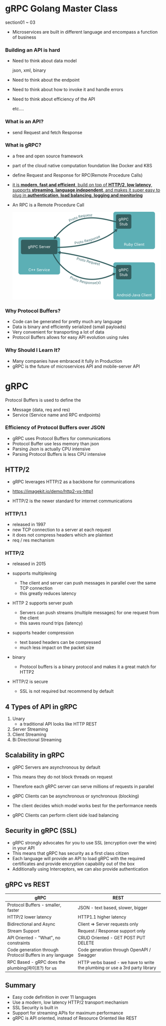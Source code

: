 # gRPC Golang Master Class

section01 ~ 03

- Microservices are built in different language and encompass a function of business

### Building an API is hard

- Need to think about data model

  json, xml, binary

- Need to think about the endpoint

- Need to think about how to invoke it and handle errors

- Need to think about efficiency of the API

  etc....

### What is an API?

- send Request and fetch Response

### What is gRPC?

- a free and open source framework 
- part of the cloud native computation foundation like Docker and K8S
- define Request and Response for RPC(Remote Procedure Calls)

- <u>it is **modern, fast and efficient**, build on top of **HTTP/2, low  latency**, supports **streaming, language independent**, and makes it super easy to plug in **authentication, load balancing, logging and monitoring**</u>

- An RPC is a Remote Procedure Call

  ![gRPC](README.assets/grpc.svg)

### Why Protocol Buffers?

- Code can be generated for pretty much any language
- Data is binary and efficiently serialized (small payloads)
- Very convenient for transporting a lot of data 
- Protocol Buffers allows for easy API evolution using rules

### Why Should I Learn It?

- Many companies have embraced it fully in Production
- gRPC is the future of microservices API and mobile-server API

# gRPC

Protocol Buffers is used to define the 

- Message (data, req and res)
- Service (Service name and RPC endpoints)

### Efficiency of Protocol Buffers over JSON

- gRPC uses Protocol Buffers for communications
- Protocol Buffer use less memory than json
- Parsing Json is actually CPU intensive
- Parsing Protocol Buffers is less CPU intensive 

## HTTP/2

- gRPC leverages HTTP/2 as a backbone for communications
- https://imagekit.io/demo/http2-vs-http1

- HTTP/2 is the newer standard for internet communications

### HTTP/1.1

- released in 1997
- new TCP connection to a server at each request
- it does not compress headers which are plaintext
- req / res mechanism 

### HTTP/2

- released in 2015
- supports multiplexing
  - The client and server can push messages in parallel over the same TCP connection
  - this greatly reduces latency

- HTTP 2 supports server push
  - Servers can push streams (multiple messages) for one request from the client 
  - this saves round trips (latency)

- supports header compression
  - text based headers can be compressed
  - much less impact on the packet size

- binary
  * Protocol buffers is a binary protocol and makes it a great match for HTTP2

- HTTP/2 is secure 
  - SSL  is not required but recommend by default

## 4 Types of API in gRPC

1. Unary
   - a traditional API looks like HTTP REST
2. Server Streaming
3. Client Streaming
4. Bi Directional Streaming

## Scalability in gRPC

- gRPC Servers are asynchronous by default

- This means they do not block threads on request

- Therefore each gRPC server can serve millions of requests in parallel

  

- gRPC Clients can be asynchronous or synchronous (blocking)
- The client decides which model works best for the performance needs
- gRPC Clients can perform client side load balancing 

## Security in gRPC (SSL)

- gRPC strongly advocates for you to use SSL (encryption over the wire) in your API
- This means that gRPC has security as a first class citizen
- Each language will provide an API to load gRPC with the required certificates and provide encryption capability out of the box
- Additionally using Interceptors, we can also provide authentication

## gRPC vs REST

| gRPC                                                     | REST                                                         |
| -------------------------------------------------------- | ------------------------------------------------------------ |
| Protocol Buffers - smaller, faster                       | JSON - text based, slower, bigger                            |
| HTTP/2 lower latency                                     | HTTP1.1 higher latency                                       |
| Bidirectional and Async                                  | Client => Server requests only                               |
| Stream Support                                           | Request / Response support only                              |
| API Oriented - "What", no constraints                    | CRUD Oriented - GET POST PUT DELETE                          |
| Code generation through Protocol Buffers in any language | Code generation through OpenAPI / Swagger                    |
| RPC Based - gRPC does the plumbing(파이프?) for us       | HTTP verbs based - we have to write the plumbing or use a 3rd party library |

## Summary

- Easy code definition in over 11 languages
- Use a modern, low latency HTTP/2 transport mechanism
- SSL Security is built in 
- Support for streaming APIs for maximum performance
- gRPC is API oriented, instead of Resource Oriented like REST 

